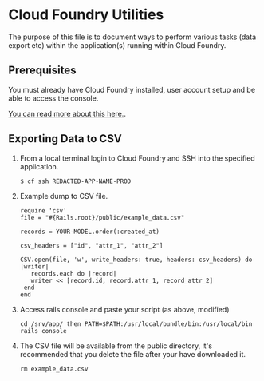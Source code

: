 # Cloud Foundry Utilities

The purpose of this file is to document ways to perform various tasks (data export etc) within the application(s) running within Cloud Foundry.

## Prerequisites

You must already have Cloud Foundry installed, user account setup and be able to access the console.

[You can read more about this here.](console-access.md).

## Exporting Data to CSV

1. From a local terminal login to Cloud Foundry and SSH into the specified application.
    ```
    $ cf ssh REDACTED-APP-NAME-PROD
    ```
2. Example dump to CSV file.
    ```
   require 'csv'
   file = "#{Rails.root}/public/example_data.csv"
   
   records = YOUR-MODEL.order(:created_at)
   
   csv_headers = ["id", "attr_1", "attr_2"]
   
   CSV.open(file, 'w', write_headers: true, headers: csv_headers) do |writer|
       records.each do |record|
       writer << [record.id, record.attr_1, record_attr_2]
     end
   end
    ```
3. Access rails console and paste your script (as above, modified)
   ```
   cd /srv/app/ then PATH=$PATH:/usr/local/bundle/bin:/usr/local/bin rails console
   ```
4. The CSV file will be available from the public directory, it's recommended that you delete the file after your have downloaded it.
   ```
   rm example_data.csv
   ```
